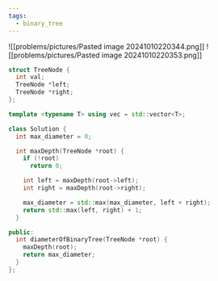 ```yaml
---
tags:
  - binary_tree
---
```

![[problems/pictures/Pasted image 20241010220344.png]]
![[problems/pictures/Pasted image 20241010220353.png]]


```c++
struct TreeNode {
  int val;
  TreeNode *left;
  TreeNode *right;
};

template <typename T> using vec = std::vector<T>;

class Solution {
  int max_diameter = 0;

  int maxDepth(TreeNode *root) {
    if (!root)
      return 0;

    int left = maxDepth(root->left);
    int right = maxDepth(root->right);

    max_diameter = std::max(max_diameter, left + right);
    return std::max(left, right) + 1;
  }

public:
  int diameterOfBinaryTree(TreeNode *root) {
    maxDepth(root);
    return max_diameter;
  }
};
```
